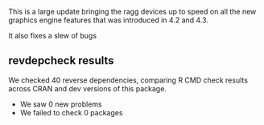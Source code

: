 This is a large update bringing the ragg devices up to speed on all the new
graphics engine features that was introduced in 4.2 and 4.3.

It also fixes a slew of bugs

## revdepcheck results

We checked 40 reverse dependencies, comparing R CMD check results across CRAN and dev versions of this package.

 * We saw 0 new problems
 * We failed to check 0 packages
